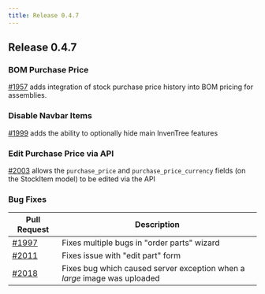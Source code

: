 ```yaml
---
title: Release 0.4.7
---
```


## Release 0.4.7

### BOM Purchase Price

[#1957](https://github.com/inventree/InvenTree/pull/1957) adds integration of stock purchase price history into BOM pricing for assemblies.

### Disable Navbar Items

[#1999](https://github.com/inventree/InvenTree/pull/1999) adds the ability to optionally hide main InvenTree features

### Edit Purchase Price via API

[#2003](https://github.com/inventree/InvenTree/pull/2003) allows the `purchase_price` and `purchase_price_currency` fields (on the StockItem model) to be edited via the API

### Bug Fixes

| Pull Request | Description |
| --- | --- |
| [#1997](https://github.com/inventree/InvenTree/pull/1997) | Fixes multiple bugs in "order parts" wizard |
| [#2011](https://github.com/inventree/InvenTree/pull/2011) | Fixes issue with "edit part" form |
| [#2018](https://github.com/inventree/InvenTree/pull/2018) | Fixes bug which caused server exception when a *large* image was uploaded |
